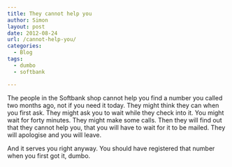 ```yaml
---
title: They cannot help you
author: Simon
layout: post
date: 2012-08-24
url: /cannot-help-you/
categories:
  - Blog
tags:
  - dumbo
  - softbank

---
```

The people in the Softbank shop cannot help you find a number you called two months ago, not if you need it today. They might think they can when you first ask. They might ask you to wait while they check into it. You might wait for forty minutes. They might make some calls. Then they will find out that they cannot help you, that you will have to wait for it to be mailed. They will apologise and you will leave.

And it serves you right anyway. You should have registered that number when you first got it, dumbo.